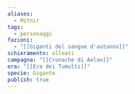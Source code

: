 ```yaml
---
aliases:
  - Mitnir
tags:
  - personaggi
fazioni:
  - "[[Giganti del sangue d'autunno]]"
schieramento: alleati
campagna: "[[Cronache di Aelan]]"
era: "[[Era dei Tumulti]]"
specie: Gigante
publish: true
---
```

